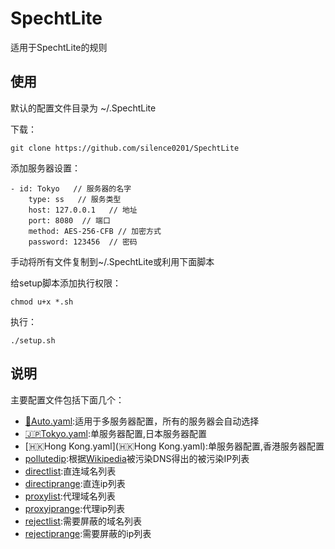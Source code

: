 # SpechtLite
适用于SpechtLite的规则

## 使用 
默认的配置文件目录为 ~/.SpechtLite

下载：

	git clone https://github.com/silence0201/SpechtLite

添加服务器设置：

```
- id: Tokyo   // 服务器的名字  
    type: ss   // 服务类型  
    host: 127.0.0.1   // 地址  
    port: 8080  // 端口
    method: AES-256-CFB // 加密方式
    password: 123456  // 密码
```
手动将所有文件复制到~/.SpechtLite或利用下面脚本
      
给setup脚本添加执行权限：
 	
 	chmod u+x *.sh
 	
执行：
 
 	./setup.sh
 
 	
## 说明
主要配置文件包括下面几个：

- [🏃Auto.yaml](🏃Auto.yaml):适用于多服务器配置，所有的服务器会自动选择
- [🇯🇵Tokyo.yaml](🇯🇵Tokyo.yaml):单服务器配置,日本服务器配置
- [🇭🇰Hong Kong.yaml](🇭🇰Hong Kong.yaml):单服务器配置,香港服务器配置
- [pollutedip](pollutedip):根据[Wikipedia](https://zh.m.wikipedia.org/zh-cn/域名服务器缓存污染)被污染DNS得出的被污染IP列表
- [directlist](directlist):直连域名列表
- [directiprange](directiprange):直连ip列表
- [proxylist](proxylist):代理域名列表
- [proxyiprange](proxyiprange):代理ip列表
- [rejectlist](rejectlist):需要屏蔽的域名列表
- [rejectiprange](rejectiprange):需要屏蔽的ip列表


 
 
 
      